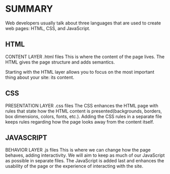 # SUMMARY

Web developers usually talk about three languages that are used to create web pages: HTML, CSS, and JavaScript.

## HTML

CONTENT LAYER .html files This is where the content of the page lives. The HTML gives the page structure and adds semantics.

Starting with the HTML layer allows you to focus on the most important thing about your site: its content.

## CSS

PRESENTATION LAYER .css files The CSS enhances the HTML page with rules that state how the HTML content is presented(backgrounds, borders, box dimensions, colors, fonts, etc.).
Adding the CSS rules in a separate file keeps rules regarding how the page looks away from the content itself.

## JAVASCRIPT

BEHAVIOR LAYER .js files This is where we can change how the page behaves, adding interactivity. We will aim to keep as much of our JavaScript as possible in separate files.
The JavaScript is added last and enhances the usability of the page or the experience of interacting with the site.
